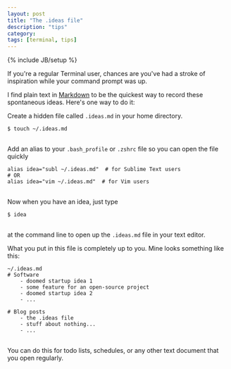 ```yaml
---
layout: post
title: "The .ideas file"
description: "tips"
category: 
tags: [terminal, tips]
---
```

{% include JB/setup %}

If you're a regular Terminal user, chances are you've had a stroke of inspiration while your command prompt was up.

I find plain text in [Markdown](http://daringfireball.net/projects/markdown/) to be the quickest way to record these spontaneous ideas. Here's one way to do it:

Create a hidden file called `.ideas.md` in your home directory.

<pre><code class="bash">$ touch ~/.ideas.md      
</code>
</pre>

Add an alias to your `.bash_profile` or `.zshrc` file so you can open the file quickly 

<pre><code class="bash">alias idea="subl ~/.ideas.md"  # for Sublime Text users 
# OR
alias idea="vim ~/.ideas.md"  # for Vim users 
</code>
</pre>

Now when you have an idea, just type

<pre><code class="bash">$ idea  
</code>
</pre>

at the command line to open up the `.ideas.md` file in your text editor.

What you put in this file is completely up to you. Mine looks something like this:

<pre><code class="markdown">~/.ideas.md
# Software
    - doomed startup idea 1
    - some feature for an open-source project 
    - doomed startup idea 2
    - ...

# Blog posts
    - the .ideas file
    - stuff about nothing...
    - ...
</code>
</pre>

You can do this for todo lists, schedules, or any other text document that you open regularly.